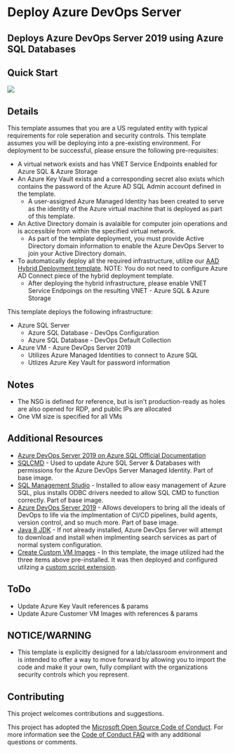 # Deploy Azure DevOps Server

## Deploys Azure DevOps Server 2019 using Azure SQL Databases

## Quick Start

<a href="https://portal.azure.us/#create/Microsoft.Template/uri/https%3A%2F%2Fraw.githubusercontent.com%2Fusri%2Fdeploy_DevOps_Server_AzureSQL%2Fmaster%2Fazuredeploy.json" target="_blank"><img src="http://azuredeploy.net/AzureGov.png"/></a>

## Details

This template assumes that you are a US regulated entity with typical requirements for role seperation and security controls.  This template assumes you will be deploying into a pre-existing environment.  For deployment to be successful, please ensure the following pre-requisites:

* A virtual network exists and has VNET Service Endpoints enabled for Azure SQL & Azure Storage
* An Azure Key Vault exists and a corresponding secret also exists which contains the password of the Azure AD SQL Admin account defined in the template.
  * A user-assigned Azure Managed Identity has been created to serve as the identity of the Azure virtual machine that is deployed as part of this template.
* An Active Directory domain is avalaible for computer join operations and is accessible from within the specified virtual network.
  * As part of the template deployment, you must provide Active Directory domain information to enable the Azure DevOps Server to join your Active Directory domain.
* To automatically deploy all the required infrastructure, utilize our <a href="https://github.com/Microsoft/aad-hybrid-lab" target="_blank">AAD Hybrid Deployment template</a>.  NOTE:  You do not need to configure Azure AD Connect piece of the hybrid deployment template.
  * After deploying the hybrid infrastructure, please enable VNET Service Endpoings on the resulting VNET - Azure SQL & Azure Storage

This template deploys the following infrastructure:

* Azure SQL Server
  * Azure SQL Database - DevOps Configuration
  * Azure SQL Database - DevOps Default Collection
* Azure VM - Azure DevOps Server 2019
  * Utilizes Azure Managed Identities to connect to Azure SQL
  * Utlizes Azure Key Vault for password information

## Notes

* The NSG is defined for reference, but is isn't production-ready as holes are also opened for RDP, and public IPs are allocated
* One VM size is specified for all VMs

## Additional Resources

* <a href="https://docs.microsoft.com/en-us/azure/devops/server/install/install-azure-sql?view=azure-devops" target="_blank">Azure DevOps Server 2019 on Azure SQL Official Documentation</a>
* <a href="https://docs.microsoft.com/en-us/sql/tools/sqlcmd-utility?view=sql-server-ver15" target="_blank">SQLCMD</a> - Used to update Azure SQL Server & Databases with permissions for the Azure DevOps Server Managed Identity.  Part of base image.
* <a href="https://docs.microsoft.com/en-us/sql/ssms/download-sql-server-management-studio-ssms?view=sql-server-ver15" target="_blank">SQL Management Studio</a> - Installed to allow easy management of Azure SQL, plus installs ODBC drivers needed to allow SQL CMD to function correctly.  Part of base image.
* <a href="https://visualstudio.microsoft.com/downloads" target="_blank">Azure DevOps Server 2019</a> - Allows developers to bring all the ideals of DevOps to life via the implmentation of CI/CD pipelines, build agents, version control, and so much more.  Part of base image.
* <a href="https://www.azul.com/downloads/zulu-community/?&architecture=x86-64-bit&package=jdk" target="_blank">Java 8 JDK</a> - If not already installed, Azure DevOps Server will attempt to download and install when implmenting search services as part of normal system configuration.
* <a href="https://docs.microsoft.com/en-us/azure/virtual-machines/windows/capture-image-resource" target="_blank">Create Custom VM Images</a> - In this template, the image utilized had the three items above pre-installed.  It was then deployed and configured utilzing a <a href="https://docs.microsoft.com/en-us/azure/virtual-machines/windows/tutorial-automate-vm-deployment" target="_blank">custom script extension</a>.

## ToDo

* Update Azure Key Vault references & params
* Update Azure Customer VM Images with references & params

## NOTICE/WARNING

* This template is explicitly designed for a lab/classroom environment and is intended to offer a way to move forward by allowing you to import the code and make it your own, fully compliant with the organizations security controls which you represent.

## Contributing

This project welcomes contributions and suggestions.

This project has adopted the [Microsoft Open Source Code of Conduct](https://opensource.microsoft.com/codeofconduct/).
For more information see the [Code of Conduct FAQ](https://opensource.microsoft.com/codeofconduct/faq/) with any additional questions or comments.